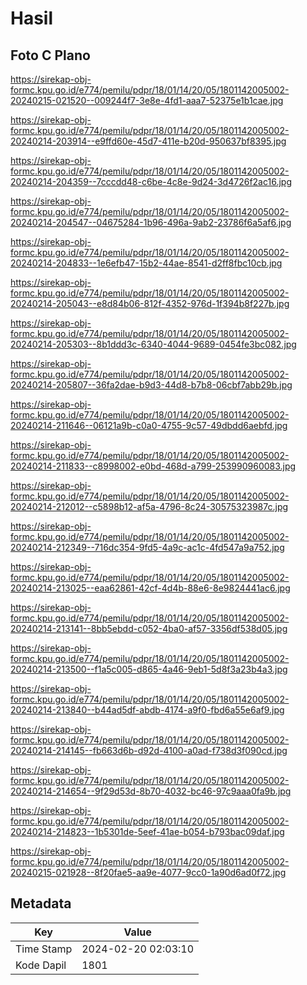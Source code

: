 # Hasil

## Foto C Plano

https://sirekap-obj-formc.kpu.go.id/e774/pemilu/pdpr/18/01/14/20/05/1801142005002-20240215-021520--009244f7-3e8e-4fd1-aaa7-52375e1b1cae.jpg

https://sirekap-obj-formc.kpu.go.id/e774/pemilu/pdpr/18/01/14/20/05/1801142005002-20240214-203914--e9ffd60e-45d7-411e-b20d-950637bf8395.jpg

https://sirekap-obj-formc.kpu.go.id/e774/pemilu/pdpr/18/01/14/20/05/1801142005002-20240214-204359--7cccdd48-c6be-4c8e-9d24-3d4726f2ac16.jpg

https://sirekap-obj-formc.kpu.go.id/e774/pemilu/pdpr/18/01/14/20/05/1801142005002-20240214-204547--04675284-1b96-496a-9ab2-23786f6a5af6.jpg

https://sirekap-obj-formc.kpu.go.id/e774/pemilu/pdpr/18/01/14/20/05/1801142005002-20240214-204833--1e6efb47-15b2-44ae-8541-d2ff8fbc10cb.jpg

https://sirekap-obj-formc.kpu.go.id/e774/pemilu/pdpr/18/01/14/20/05/1801142005002-20240214-205043--e8d84b06-812f-4352-976d-1f394b8f227b.jpg

https://sirekap-obj-formc.kpu.go.id/e774/pemilu/pdpr/18/01/14/20/05/1801142005002-20240214-205303--8b1ddd3c-6340-4044-9689-0454fe3bc082.jpg

https://sirekap-obj-formc.kpu.go.id/e774/pemilu/pdpr/18/01/14/20/05/1801142005002-20240214-205807--36fa2dae-b9d3-44d8-b7b8-06cbf7abb29b.jpg

https://sirekap-obj-formc.kpu.go.id/e774/pemilu/pdpr/18/01/14/20/05/1801142005002-20240214-211646--06121a9b-c0a0-4755-9c57-49dbdd6aebfd.jpg

https://sirekap-obj-formc.kpu.go.id/e774/pemilu/pdpr/18/01/14/20/05/1801142005002-20240214-211833--c8998002-e0bd-468d-a799-253990960083.jpg

https://sirekap-obj-formc.kpu.go.id/e774/pemilu/pdpr/18/01/14/20/05/1801142005002-20240214-212012--c5898b12-af5a-4796-8c24-30575323987c.jpg

https://sirekap-obj-formc.kpu.go.id/e774/pemilu/pdpr/18/01/14/20/05/1801142005002-20240214-212349--716dc354-9fd5-4a9c-ac1c-4fd547a9a752.jpg

https://sirekap-obj-formc.kpu.go.id/e774/pemilu/pdpr/18/01/14/20/05/1801142005002-20240214-213025--eaa62861-42cf-4d4b-88e6-8e9824441ac6.jpg

https://sirekap-obj-formc.kpu.go.id/e774/pemilu/pdpr/18/01/14/20/05/1801142005002-20240214-213141--8bb5ebdd-c052-4ba0-af57-3356df538d05.jpg

https://sirekap-obj-formc.kpu.go.id/e774/pemilu/pdpr/18/01/14/20/05/1801142005002-20240214-213500--f1a5c005-d865-4a46-9eb1-5d8f3a23b4a3.jpg

https://sirekap-obj-formc.kpu.go.id/e774/pemilu/pdpr/18/01/14/20/05/1801142005002-20240214-213840--b44ad5df-abdb-4174-a9f0-fbd6a55e6af9.jpg

https://sirekap-obj-formc.kpu.go.id/e774/pemilu/pdpr/18/01/14/20/05/1801142005002-20240214-214145--fb663d6b-d92d-4100-a0ad-f738d3f090cd.jpg

https://sirekap-obj-formc.kpu.go.id/e774/pemilu/pdpr/18/01/14/20/05/1801142005002-20240214-214654--9f29d53d-8b70-4032-bc46-97c9aaa0fa9b.jpg

https://sirekap-obj-formc.kpu.go.id/e774/pemilu/pdpr/18/01/14/20/05/1801142005002-20240214-214823--1b5301de-5eef-41ae-b054-b793bac09daf.jpg

https://sirekap-obj-formc.kpu.go.id/e774/pemilu/pdpr/18/01/14/20/05/1801142005002-20240215-021928--8f20fae5-aa9e-4077-9cc0-1a90d6ad0f72.jpg


## Metadata

| Key        | Value               |
| ---------- | ------------------- |
| Time Stamp | 2024-02-20 02:03:10 |
| Kode Dapil | 1801                |



